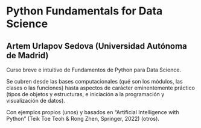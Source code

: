 # Python Fundamentals for Data Science

## Artem Urlapov Sedova (Universidad Autónoma de Madrid)

Curso breve e intuitivo de Fundamentos de Python para Data Science.

Se cubren desde las bases computacionales (qué son los módulos, las clases o las funciones) hasta aspectos de carácter eminentemente práctico (tipos de objetos y estructuras, e iniciación a la programación y visualización de datos).

Con ejemplos propios (unos) y basados en “Artificial Intelligence with Python” (Teik Toe Teoh & Rong Zhen, Springer, 2022) (otros).
